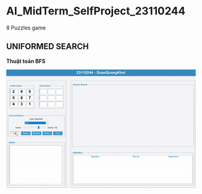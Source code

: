 # AI_MidTerm_SelfProject_23110244
8 Puzzles game


## UNIFORMED SEARCH
**Thuật toán BFS**

![BFS](GIF/BFS_GIF.gif)
